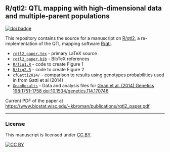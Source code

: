 ## R/qtl2: QTL mapping with high-dimensional data and multiple-parent populations

[![doi badge](https://zenodo.org/badge/DOI/10.5281/zenodo.2586997.svg)](https://doi.org/10.5281/zenodo.2586997)

This repository contains the source for a manuscript on
[R/qtl2](http://kbroman.org/qtl2), a re-implementation of the QTL
mapping software [R/qtl](https://rqtl.org).

- [`rqtl2_paper.tex`](rqtl2_paper.tex) - primary LaTeX source
- [`rqtl2_paper.bib`](rqtl2_paper.bib) - BibTeX references
- [`R/fig1.R`](R/fig1.R) - code to create Figure 1
- [`R/fig2.R`](R/fig2.R) - code to create Figure 2
- [`cfGatti2014/`](cfGatti2014) - comparison to results using genotypes probabilities
  used in from Gatti et al (2014)
- [`GnanResults`](GnanResults) - Data and analysis files for [Gnan et al. (2014) Genetics
  198:1751-1758 doi:10.1534/genetics.114.170746](https://doi.org/10.1534/genetics.114.170746)

Current PDF of the paper at <https://www.biostat.wisc.edu/~kbroman/publications/rqtl2_paper.pdf>

---

### License

This manuscript is licensed under [CC BY](https://creativecommons.org/licenses/by/3.0/).

[![CC BY](https://i.creativecommons.org/l/by/3.0/88x31.png)](https://creativecommons.org/licenses/by/3.0/)

